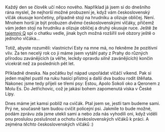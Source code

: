 <!-- dcterms:identifier = riderweblog#180 -->
<!-- dcterms:title = Rozšiřování obzorů -->
<!-- dcterms:abstract = Pravděpodobně poslední letošní víkend mimo hájemství civilizace. -->
<!-- np9:categoryId = 3 -->
<!-- x4w:category = Vlci -->
<!-- np9:authorId = 1 -->
<!-- np9:authorEmail = michal.valasek@altairis.cz -->
<!-- dcterms:creator = Michal Altair Valášek -->
<!-- dcterms:created = 2004-10-23T10:01:03.307+02:00 -->
<!-- dcterms:dateAccepted = 2004-10-23T10:01:03.307+02:00 -->

Každý den se člověk učí něco nového. Například já jsem si do dnešního rána myslel, že nejhorší možné probuzení je, když vám československý vlčák okusuje končetiny, případně stojí na hrudníku a olizuje obličej. Není. Mnohem horší je být probuzen *dvěma* československými vlčáky, přičemž vám jeden stojí na hrudníku a olizuje obličej a druhý okusuje ruce. Ještě že [tajemný Q](http://weblog.bestijka.cz/CommentList.aspx?day=20041022) spí o chatku vedle, jinak bych možná rozšířil své obzory ještě o jednoho vlčáka...

Totiž, abyste rozuměli: vlastnictví Esty na mne má, no řekněme že pozitivní vliv. Za ten necelý rok co ji máme jsem vytáhl paty z Prahy do různých přírodou zavánějících (a věřte, leckdy opravdu *silně* zavánějících) končin vícekrát než za posledních pět let.

Příkladně dneska. Na počátku byl nápad uspořádat vlčáčí víkend. Pak si jeden majitel pustil na ruku hasicí přístroj a další dva budou rodit štěňata. Nakonec jsme tedy přijeli se třemi psy: Estou, Apolo Sokolí oko a Qeronem z Molu Es. Do Jetřichovic, což je jakási bohem zapomenutá víska v České Lípy.

Dnes máme jet kamsi poblíž na cvičák. Ptal jsem se, jestli tam budeme sami. Prý ne, současně tam budou cvičit policejní psi. Jakmile to bude možné, podám zprávu zda jsme utekli sami a nebo zda nás vyhodili oni, když viděli onu proslulou poslušnost a ochotu československých vlčáků k práci. A zejména *těchto* československých vlčáků :)